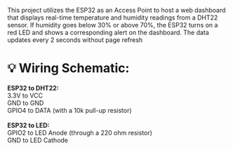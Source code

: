 This project utilizes the ESP32 as an Access Point to host a web dashboard that displays real-time temperature and humidity readings from a DHT22 sensor. If humidity goes below 30% or above 70%, the ESP32 turns on a red LED and shows a corresponding alert on the dashboard. The data updates every 2 seconds without page refresh

<h1>💡 Wiring Schematic:</h1>
<b>ESP32 to DHT22:</b><br>
3.3V to VCC<br>
GND to GND<br>
GPIO4 to DATA (with a 10k pull-up resistor)<br><br>
<b>ESP32 to LED:</b><br>
GPIO2 to LED Anode (through a 220 ohm resistor)<br>
GND to LED Cathode<br>
